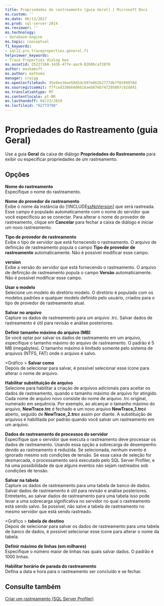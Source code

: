 ```yaml
---
title: Propriedades do rastreamento (guia Geral) | Microsoft Docs
ms.custom: ''
ms.date: 06/13/2017
ms.prod: sql-server-2014
ms.reviewer: ''
ms.technology:
- database-engine
ms.topic: conceptual
f1_keywords:
- sql12.pro.traceproperties.general.f1
helpviewer_keywords:
- Trace Properties dialog box
ms.assetid: 25227268-143b-477e-aac9-8268bcaf2078
author: mashamsft
ms.author: mathoma
manager: craigg
ms.openlocfilehash: 35e9ee16ee50d5dc697e862b2777db7f0199970d
ms.sourcegitcommit: f7fced330b64d6616aeb8766747295807c92dd41
ms.translationtype: MT
ms.contentlocale: pt-BR
ms.lasthandoff: 04/23/2019
ms.locfileid: "62773798"
---
```

# <a name="trace-properties-general-tab"></a>Propriedades do Rastreamento (guia Geral)
  Use a guia **Geral** da caixa de diálogo **Propriedades do Rastreamento** para exibir ou especificar propriedades de um rastreamento.  
  
## <a name="options"></a>Opções  
 **Nome do rastreamento**  
 Especifique o nome do rastreamento.  
  
 **Nome do provedor de rastreamento**  
 Exibe o nome da instância do [!INCLUDE[ssNoVersion](../includes/ssnoversion-md.md)] que será rastreada. Esse campo é populado automaticamente com o nome do servidor que você especificou ao se conectar. Para alterar o nome do provedor de rastreamento, clique em **Cancelar** para fechar a caixa de diálogo e iniciar um novo rastreamento.  
  
 **Tipo de provedor de rastreamento**  
 Exibe o tipo de servidor que está fornecendo o rastreamento. O arquivo de definição de rastreamento popula o campo **Tipo de provedor de rastreamento** automaticamente. Não é possível modificar esse campo.  
  
 **version**  
 Exibe a versão do servidor que está fornecendo o rastreamento. O arquivo de definição de rastreamento popula o campo **Versão** automaticamente. Não é possível modificar esse campo.  
  
 **Usar o modelo**  
 Selecione um modelo do diretório modelo. O diretório é populado com os modelos padrões e qualquer modelo definido pelo usuário, criados para o tipo de provedor de rastreamento atual.  
  
 **Salvar no arquivo**  
 Capture os dados de rastreamento para um arquivo .trc. Salvar dados de rastreamento é útil para revisão e análise posteriores.  
  
 **Definir tamanho máximo do arquivo (MB)**  
 Se você optar por salvar os dados de rastreamento em um arquivo, especifique o tamanho máximo do arquivo de rastreamento. O padrão é 5 MB (megabytes). O tamanho máximo é limitado somente pelo sistema de arquivos (NTFS, FAT) onde o arquivo é salvo.  
  
 \<Gráfico > **Salvar como**  
 Depois de selecionar para salvar, é possível selecionar esse ícone para alterar o nome de arquivo.  
  
 **Habilitar substituição de arquivo**  
 Selecione para habilitar a criação de arquivos adicionais para aceitar os dados de rastreamento, quando o tamanho máximo de arquivo for atingido. Cada nome de arquivo novo consiste do nome de arquivo .trc original, numerado em sequência. Por exemplo, ao alcançar o tamanho máximo do arquivo, **NewTrace.trc** é fechado e um novo arquivo **NewTrace_1.trc**é aberto, seguido de **NewTrace_2.trc**e assim por diante. A substituição de arquivos é habilitada por padrão quando você salvar um rastreamento em um arquivo.  
  
 **Dados de rastreamento de processos do servidor**  
 Especifique que o servidor que executa o rastreamento deve processar os dados de rastreamento. Usando essa opção a sobrecarga de desempenho devido ao rastreamento é reduzida. Se selecionada, nenhum evento é ignorado mesmo sob condições de tensão. Se essa caixa de seleção for desmarcada, o processamento será executado pelo SQL Server Profiler, e há uma possibilidade de que alguns eventos não sejam rastreados sob condições de tensão.  
  
 **Salvar na tabela**  
 Capture os dados de rastreamento para uma tabela de banco de dados. Salvar dados de rastreamento é útil para revisão e análise posteriores. Entretanto, ao salvar dados de rastreamento para uma tabela isso pode levar a uma sobrecarga significativa no servidor no qual o rastreamento está sendo salvo. Se possível, não salve a tabela de rastreamento no mesmo servidor que está sendo rastreado.  
  
 \<Gráfico > **tabela de destino**  
 Depois de selecionar para salvar os dados de rastreamento para uma tabela de banco de dados, é possível selecionar esse ícone para alterar o nome da tabela.  
  
 **Definir máximo de linhas (em milhares)**  
 Especifique o número maior de linhas nas quais salvar dados. O padrão é 1000 linhas.  
  
 **Habilitar horário de parada do rastreamento**  
 Defina a data e hora para o rastreamento ser concluído e se fechar.  
  
## <a name="see-also"></a>Consulte também  
 [Criar um rastreamento &#40;SQL Server Profiler&#41;](../tools/sql-server-profiler/create-a-trace-sql-server-profiler.md)  
  
  
